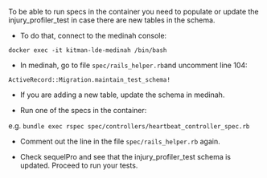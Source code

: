 To be able to run specs in the container you need to populate or update the injury_profiler_test in case there are new tables in the schema.

- To do that, connect to the medinah console:   

`docker exec -it kitman-lde-medinah /bin/bash`

- In medinah, go to file `spec/rails_helper.rb`and uncomment line 104:   

`ActiveRecord::Migration.maintain_test_schema!`

- If you are adding a new table, update the schema in medinah.

- Run one of the specs in the container:   

e.g. `bundle exec rspec spec/controllers/heartbeat_controller_spec.rb`

- Comment out the line in the file `spec/rails_helper.rb` again.

- Check sequelPro and see that the injury_profiler_test schema is updated. Proceed to run your tests.
